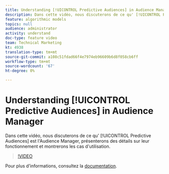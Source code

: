 ```yaml
---
title: Understanding [!UICONTROL Predictive Audiences] in Audience Manager
description: Dans cette vidéo, nous discuterons de ce qu' [!UICONTROL Predictive Audiences] est l'Audience Manager, présenterons des détails sur leur fonctionnement et montrerons les cas d'utilisation.
feature: algorithmic models
topics: null
audience: administrator
activity: understand
doc-type: feature video
team: Technical Marketing
kt: 4938
translation-type: tm+mt
source-git-commit: a108c51fdad66f4e7974eb96609b6d8f058cb6ff
workflow-type: tm+mt
source-wordcount: '67'
ht-degree: 0%

---
```



# Understanding [!UICONTROL Predictive Audiences] in Audience Manager

Dans cette vidéo, nous discuterons de ce qu&#39; [!UICONTROL Predictive Audiences] est l&#39;Audience Manager, présenterons des détails sur leur fonctionnement et montrerons les cas d&#39;utilisation.

>[!VIDEO](https://video.tv.adobe.com/v/33629/?quality=12)

Pour plus d’informations, consultez la [documentation](https://docs.adobe.com/content/help/en/audience-manager/user-guide/features/algorithmic-models/predictive-audiences/predictive-audiences.html).
